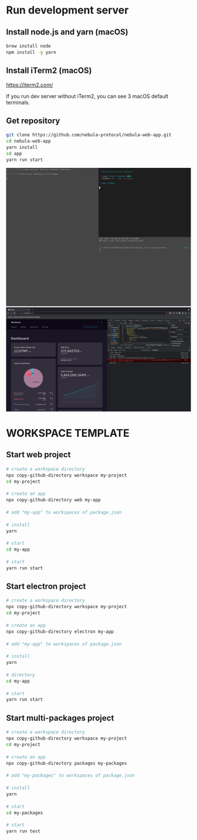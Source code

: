 # Run development server

## Install node.js and yarn (macOS)

```sh
brew install node
npm install -g yarn
```

## Install iTerm2 (macOS)

<https://iterm2.com/>

If you run dev server without iTerm2, you can see 3 macOS default terminals.

## Get repository

```sh
git clone https://github.com/nebula-protocol/nebula-web-app.git
cd nebula-web-app
yarn install
cd app
yarn run start
```

<img src="readme-assets/img.png" width="900" />

<img src="readme-assets/img_1.png" width="900" />

# WORKSPACE TEMPLATE

## Start web project

```sh
# create a workspace directory
npx copy-github-directory workspace my-project
cd my-project

# create an app
npx copy-github-directory web my-app

# add "my-app" to workspaces of package.json

# install
yarn

# start
cd my-app

# start
yarn run start
```

## Start electron project

```sh
# create a workspace directory
npx copy-github-directory workspace my-project
cd my-project

# create an app
npx copy-github-directory electron my-app

# add "my-app" to workspaces of package.json

# install
yarn

# directory
cd my-app

# start
yarn run start
```

## Start multi-packages project

```sh
# create a workspace directory
npx copy-github-directory workspace my-project
cd my-project

# create an app
npx copy-github-directory packages my-packages

# add "my-packages" to workspaces of package.json

# install
yarn

# start
cd my-packages

# start
yarn run test
```
